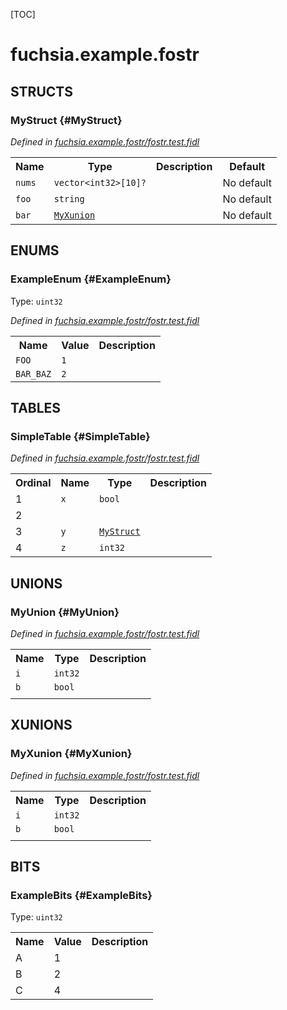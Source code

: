 [TOC]

# fuchsia.example.fostr




## **STRUCTS**

### MyStruct {#MyStruct}
*Defined in [fuchsia.example.fostr/fostr.test.fidl](https://fuchsia.googlesource.com/fuchsia/+/master/garnet/public/lib/fostr/test/fuchsia.example.fostr/fostr.test.fidl#14)*





<table>
    <tr><th>Name</th><th>Type</th><th>Description</th><th>Default</th></tr><tr>
            <td><code>nums</code></td>
            <td>
                <code>vector&lt;int32&gt;[10]?</code>
            </td>
            <td></td>
            <td>No default</td>
        </tr><tr>
            <td><code>foo</code></td>
            <td>
                <code>string</code>
            </td>
            <td></td>
            <td>No default</td>
        </tr><tr>
            <td><code>bar</code></td>
            <td>
                <code><a class='link' href='#MyXunion'>MyXunion</a></code>
            </td>
            <td></td>
            <td>No default</td>
        </tr>
</table>



## **ENUMS**

### ExampleEnum {#ExampleEnum}
Type: <code>uint32</code>

*Defined in [fuchsia.example.fostr/fostr.test.fidl](https://fuchsia.googlesource.com/fuchsia/+/master/garnet/public/lib/fostr/test/fuchsia.example.fostr/fostr.test.fidl#9)*



<table>
    <tr><th>Name</th><th>Value</th><th>Description</th></tr><tr>
            <td><code>FOO</code></td>
            <td><code>1</code></td>
            <td></td>
        </tr><tr>
            <td><code>BAR_BAZ</code></td>
            <td><code>2</code></td>
            <td></td>
        </tr></table>



## **TABLES**

### SimpleTable {#SimpleTable}


*Defined in [fuchsia.example.fostr/fostr.test.fidl](https://fuchsia.googlesource.com/fuchsia/+/master/garnet/public/lib/fostr/test/fuchsia.example.fostr/fostr.test.fidl#32)*



<table>
    <tr><th>Ordinal</th><th>Name</th><th>Type</th><th>Description</th></tr>
    <tr>
            <td>1</td>
            <td><code>x</code></td>
            <td>
                <code>bool</code>
            </td>
            <td></td>
        </tr><tr>
            <td>2</td>
            <td><code></code></td>
            <td>
                <code></code>
            </td>
            <td></td>
        </tr><tr>
            <td>3</td>
            <td><code>y</code></td>
            <td>
                <code><a class='link' href='#MyStruct'>MyStruct</a></code>
            </td>
            <td></td>
        </tr><tr>
            <td>4</td>
            <td><code>z</code></td>
            <td>
                <code>int32</code>
            </td>
            <td></td>
        </tr></table>



## **UNIONS**

### MyUnion {#MyUnion}
*Defined in [fuchsia.example.fostr/fostr.test.fidl](https://fuchsia.googlesource.com/fuchsia/+/master/garnet/public/lib/fostr/test/fuchsia.example.fostr/fostr.test.fidl#26)*


<table>
    <tr><th>Name</th><th>Type</th><th>Description</th></tr><tr>
            <td><code>i</code></td>
            <td>
                <code>int32</code>
            </td>
            <td></td>
        </tr><tr>
            <td><code>b</code></td>
            <td>
                <code>bool</code>
            </td>
            <td></td>
        </tr><tr>
            <td><code></code></td>
            <td>
                <code></code>
            </td>
            <td></td>
        </tr></table>



## **XUNIONS**

### MyXunion {#MyXunion}
*Defined in [fuchsia.example.fostr/fostr.test.fidl](https://fuchsia.googlesource.com/fuchsia/+/master/garnet/public/lib/fostr/test/fuchsia.example.fostr/fostr.test.fidl#20)*


<table>
    <tr><th>Name</th><th>Type</th><th>Description</th></tr><tr>
            <td><code>i</code></td>
            <td>
                <code>int32</code>
            </td>
            <td></td>
        </tr><tr>
            <td><code>b</code></td>
            <td>
                <code>bool</code>
            </td>
            <td></td>
        </tr><tr>
            <td><code></code></td>
            <td>
                <code></code>
            </td>
            <td></td>
        </tr></table>



## **BITS**

### ExampleBits {#ExampleBits}
Type: <code>uint32</code>


<table>
    <tr><th>Name</th><th>Value</th><th>Description</th></tr><tr>
            <td>A</td>
            <td>1</td>
            <td></td>
        </tr><tr>
            <td>B</td>
            <td>2</td>
            <td></td>
        </tr><tr>
            <td>C</td>
            <td>4</td>
            <td></td>
        </tr></table>





